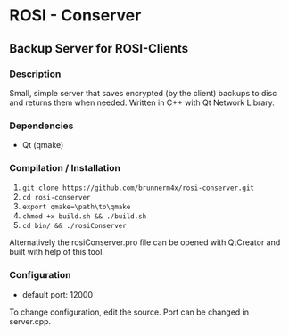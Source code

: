 # ROSI - Conserver
## Backup Server for ROSI-Clients

### Description
Small, simple server that saves encrypted (by the client) backups to disc and returns them when needed.
Written in C++ with Qt Network Library.

### Dependencies
* Qt (qmake)

### Compilation / Installation
1. `git clone https://github.com/brunnerm4x/rosi-conserver.git`
2. `cd rosi-conserver`
3. `export qmake=\path\to\qmake`
4. `chmod +x build.sh && ./build.sh`
5. `cd bin/ && ./rosiConserver`

Alternatively the rosiConserver.pro file can be opened with QtCreator and built with help of this tool.

### Configuration

* default port: 12000

To change configuration, edit the source. Port can be changed in server.cpp.

